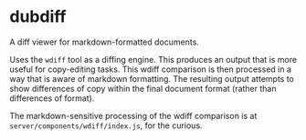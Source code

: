 # dubdiff

A diff viewer for markdown-formatted documents. 

Uses the `wdiff` tool as a diffing engine. This produces an output that is more useful for copy-editing tasks. This wdiff comparison is then processed in a way that is aware of markdown formatting. The resulting output attempts to show differences of copy within the final document format (rather than differences of format).

The markdown-sensitive processing of the wdiff comparison is at `server/components/wdiff/index.js`, for the curious.
